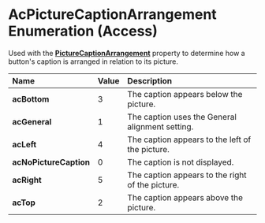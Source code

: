 
# AcPictureCaptionArrangement Enumeration (Access)

Used with the  **[PictureCaptionArrangement](b33ce40a-b247-9d69-c06d-17c822c80283.md)** property to determine how a button's caption is arranged in relation to its picture.



|**Name**|**Value**|**Description**|
|:-----|:-----|:-----|
| **acBottom**|3|The caption appears below the picture.|
| **acGeneral**|1|The caption uses the General alignment setting.|
| **acLeft**|4|The caption appears to the left of the picture.|
| **acNoPictureCaption**|0|The caption is not displayed.|
| **acRight**|5|The caption appears to the right of the picture.|
| **acTop**|2|The caption appears above the picture.|

